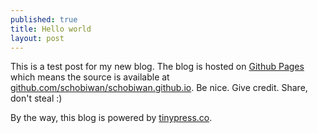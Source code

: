 ```yaml
---
published: true
title: Hello world
layout: post
---
```

This is a test post for my new blog. The blog is hosted on [Github Pages](http://pages.github.com/) which means the source is available at [github.com/schobiwan/schobiwan.github.io](http://github.com/schobiwan/schobiwan.github.io). Be nice. Give credit. Share, don't steal :)

By the way, this blog is powered by [tinypress.co](https://tinypress.co).
